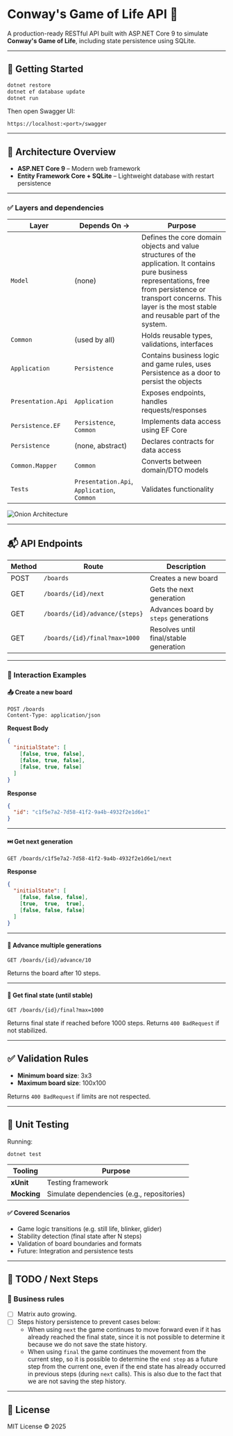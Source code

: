 ﻿# Conway's Game of Life API 🧬

A production-ready RESTful API built with ASP.NET Core 9 to simulate **Conway's Game of Life**, including state persistence using SQLite.

---

## 🚀 Getting Started

```bash
dotnet restore
dotnet ef database update
dotnet run
````

Then open Swagger UI:

```
https://localhost:<port>/swagger
```

---

## 🧱 Architecture Overview

- **ASP.NET Core 9** – Modern web framework
- **Entity Framework Core + SQLite** – Lightweight database with restart persistence

---

### ✅ Layers and dependencies

| Layer                             | Depends On →                                      | Purpose                                                                                                                                                                                                                         |
| ---------------                   | --------------------------------                  | ---------------------------------------------                                                                                                                                                                                   |
| `Model`                           | (none)                                            | Defines the core domain objects and value structures of the application. It contains pure business representations, free from persistence or transport concerns. This layer is the most stable and reusable part of the system. |
| `Common`                          | (used by all)                                     | Holds reusable types, validations, interfaces                                                                                                                                                                                   |
| `Application`                     | `Persistence`                                     | Contains business logic and game rules, uses Persistence as a door to persist the objects                                                                                                                                       |
| `Presentation.Api`                | `Application`                                     | Exposes endpoints, handles requests/responses                                                                                                                                                                                   |
| `Persistence.EF`                  | `Persistence`, `Common`                           | Implements data access using EF Core                                                                                                                                                                                            |
| `Persistence`                     | (none, abstract)                                  | Declares contracts for data access                                                                                                                                                                                              |
| `Common.Mapper`                   | `Common`                                          | Converts between domain/DTO models                                                                                                                                                                                              |
| `Tests`                           | `Presentation.Api`, `Application`, `Common`       | Validates functionality                                                                                                                                                                                                         |

![Onion Architecture](onion-architecture.png)

---

## 📬 API Endpoints

| Method | Route                          | Description                            |
| ------ | ------------------------------ | -------------------------------------- |
| POST   | `/boards`                      | Creates a new board                    |
| GET    | `/boards/{id}/next`            | Gets the next generation               |
| GET    | `/boards/{id}/advance/{steps}` | Advances board by `steps` generations  |
| GET    | `/boards/{id}/final?max=1000`  | Resolves until final/stable generation |

---

### 🤝 Interaction Examples

#### 📤 Create a new board

```http
POST /boards
Content-Type: application/json
```

**Request Body**

```json
{
  "initialState": [
    [false, true, false],
    [false, true, false],
    [false, true, false]
  ]
}
```

**Response**

```json
{
  "id": "c1f5e7a2-7d58-41f2-9a4b-4932f2e1d6e1"
}
```

---

#### ⏭️ Get next generation

```http
GET /boards/c1f5e7a2-7d58-41f2-9a4b-4932f2e1d6e1/next
```

**Response**

```json
{
  "initialState": [
    [false, false, false],
    [true,  true,  true],
    [false, false, false]
  ]
}
```

---

#### 🔁 Advance multiple generations

```http
GET /boards/{id}/advance/10
```

Returns the board after 10 steps.

---

#### 🧬 Get final state (until stable)

```http
GET /boards/{id}/final?max=1000
```

Returns final state if reached before 1000 steps.
Returns `400 BadRequest` if not stabilized.

---

## ✅ Validation Rules

* **Minimum board size**: 3x3
* **Maximum board size**: 100x100

Returns `400 BadRequest` if limits are not respected.

---

## 🧪 Unit Testing

Running:

```bash
dotnet test
```

| Tooling                         | Purpose                                    |
| ------------------------------- | ------------------------------------------ |
| **xUnit**                       | Testing framework                          |
| **Mocking**                     | Simulate dependencies (e.g., repositories) |

#### ✅ Covered Scenarios

* Game logic transitions (e.g. still life, blinker, glider)
* Stability detection (final state after N steps)
* Validation of board boundaries and formats
* Future: Integration and persistence tests

---

## 🧭 TODO / Next Steps

### 🧠 Business rules
- [ ] Matrix auto growing.
- [ ] Steps history persistence to prevent cases below:
    - When using `next` the game continues to move forward even if it has already reached the final state, since it is not possible to determine it because we do not save the state history.
    - When using `final` the game continues the movement from the current step, so it is possible to determine the `end step` as a future step from the current one, even if the end state has already occurred in previous steps (during `next` calls). This is also due to the fact that we are not saving the step history.

---

## 📄 License

MIT License © 2025